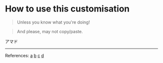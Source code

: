 # How to use this customisation

> Unless you know what you're doing!

> And please, may not copy/paste.

&#x30A2;&#x30DE;&#x30C9;

---
References:
[a](https://jrgraphix.net/r/Unicode/30A0-30FF)
[b](http://www.asahi-net.or.jp/~ax2s-kmtn/ref/unicode/u30a0.html)
[c](https://www.w3schools.com/charsets/ref_utf_symbols.asp)
[d](https://unicode-table.com/en/sets/arrow-symbols/)
